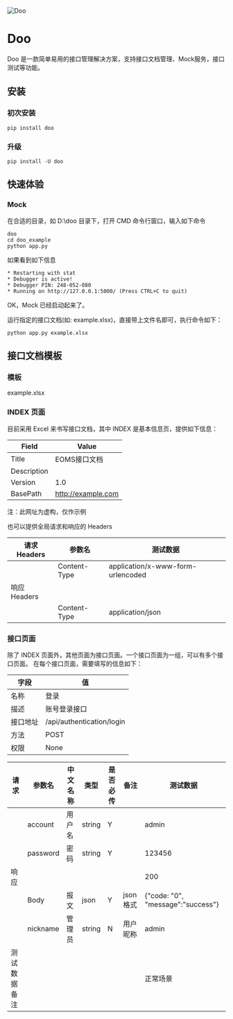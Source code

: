 ![Doo](https://github.com/tonglei100/doo/blob/master/logo.png?raw=true)

# Doo

Doo 是一款简单易用的接口管理解决方案，支持接口文档管理、Mock服务，接口测试等功能。


## 安装

### 初次安装

```
pip install doo
```

### 升级

```
pip install -U doo
```

## 快速体验

### Mock

在合适的目录，如 D:\\doo 目录下，打开 CMD 命令行窗口，输入如下命令

```shell
doo
cd doo_example
python app.py
```
如果看到如下信息

```shell
* Restarting with stat
* Debugger is active!
* Debugger PIN: 248-052-080
* Running on http://127.0.0.1:5000/ (Press CTRL+C to quit)
```

OK，Mock 已经启动起来了。

运行指定的接口文档(如: example.xlsx)，直接带上文件名即可，执行命令如下：

```
python app.py example.xlsx
```

## 接口文档模板

### 模板

example.xlsx

### INDEX 页面

目前采用 Excel 来书写接口文档，其中 INDEX 是基本信息页，提供如下信息：

| Field       | Value             |
| ----------- | ----------------- |
| Title       | EOMS接口文档          |
| Description |                   |
| Version     | 1.0               |
| BasePath    | <http://example.com> |

注：此网址为虚构，仅作示例

也可以提供全局请求和响应的 Headers

| 请求Headers | 参数名          | 测试数据                              |
| --------- | ------------ | --------------------------------- |
|           | Content-Type | application/x-www-form-urlencoded |
| 响应Headers |              |                                   |
|           | Content-Type | application/json                  |


### 接口页面

除了 INDEX 页面外，其他页面为接口页面。一个接口页面为一组，可以有多个接口页面。
在每个接口页面，需要填写的信息如下：

|字段  |值                         |
|----|----------------------------|
|名称  |登录                       |
|描述  |账号登录接口                 |
|接口地址|/api/authentication/login |
|方法  |POST                       |
|权限  |None                       |


|请求    |参数名     |中文名称|类型    |是否必传|备注    |测试数据                 |
|------|--------|----|------|----|------|-----------------------------------|
|      |account |用户名 |string|Y   |      |admin                            |
|      |password|密码  |string|Y   |      |123456                            |
|响应    |        |    |      |    |      |200                               |
|      |Body    |报文  |json  |Y   |json格式|{"code: "0", "message":"success"}|
|      |nickname|管理员 |string|N   |用户昵称  |admin                          |
|测试数据备注|        |    |      |    |      |正常场景                         |
